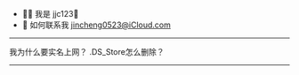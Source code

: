 
- ✋🏻 我是 jjc123🍥
- 📮 如何联系我 jincheng0523@iCloud.com

---

我为什么要实名上网？
.DS_Store怎么删除？

---

<!---
jjc123-PBAS/jjc123-PBAS is a ✨ special ✨ repository because its `README.md` (this file) appears on your GitHub profile.
You can click the Preview link to take a look at your changes.
--->
